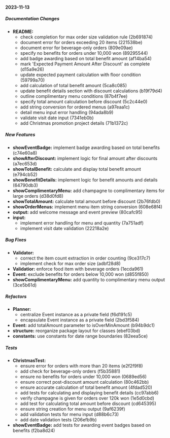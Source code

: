 #### 2023-11-13

##### Documentation Changes

* **README:**
  *  check completion for max order size validation rule (2b691874)
  *  document error for orders exceeding 20 items (221538be)
  *  document error for beverage-only orders (809e09ae)
  *  specify no benefits for orders under 10,000 won (89295544)
  *  add badge awarding based on total benefit amount (af14ba54)
  *  mark 'Expected Payment Amount After Discount' as complete (d15a9e26)
  *  update expected payment calculation with floor condition (59799a70)
  *  add calculation of total benefit amount (5ca8c085)
  *  update benefit details section with discount calculations (b19f79d4)
  *  outline complimentary menu conditions (87b4f7ee)
  *  specify total amount calculation before discount (5c2c44e0)
  *  add string conversion for ordered menus (a97eaa1c)
  *  detail menu input error handling (94ada8b9)
  *  validate visit date input (7341eb0b)
  *  add Christmas promotion project details (71b1372c)

##### New Features

* **showEventBadge:**  implement badge awarding based on total benefits (c74e60a8)
* **showAfterDiscount:**  implement logic for final amount after discounts (a7ec653d)
* **showTotalBenefit:**  calculate and display total benefit amount (e794cb52)
* **showBenefitDetails:**  implement logic for benefit amounts and details (64790db3)
* **showComplimentaryMenu:**  add champagne to complimentary items for large orders (d38d0fd8)
* **showTotalAmount:**  calculate total amount before discount (2b76fdb0)
* **showOrderMenus:**  implement menu item string conversion (608e68f4)
* **output:**  add welcome message and event preview (80cafc95)
* **input:**
  *  implement error handling for menu and quantity (7a751adf)
  *  implement visit date validation (22218a2e)

##### Bug Fixes

* **Validator:**
  *  correct the item count extraction in order counting (9ce317c7)
  *  implement check for max order size (adbf28d8)
* **Validatior:**  enforce food item with beverage orders (1ecda961)
* **Event:**  exclude benefits for orders below 10,000 won (d855f850)
* **showComplimentaryMenu:**  add quantity to complimentary menu output (3ce5b61d)

##### Refactors

* **Planner:**
  *  centralize Event instance as a private field (f6d191c5)
  *  encapsulate Event instance as a private field (2bd3f584)
* **Event:**  add totalAmount parameter to isOverMinAmount (b94b9dc1)
* **structure:**  reorganize package layout for classes (ebef03bd)
* **constants:**  use constants for date range boundaries (82eea5ce)

##### Tests

* **ChristmasTest:**
  *  ensure error for orders with more than 20 items (e2f2f9f8)
  *  add check for beverage-only orders (f5b35881)
  *  ensure no benefits for orders under 10,000 won (0689ed56)
  *  ensure correct post-discount amount calculation (80c462bb)
  *  ensure accurate calculation of total benefit amount (4fdad520)
  *  add tests for calculating and displaying benefit details (cc97abb6)
  *  verify champagne is given for orders over 120k won (1e5d0cbd)
  *  add test for calculating total amount before discount (cd645395)
  *  ensure string creation for menu output (9af6239f)
  *  add validation tests for menu input (d88b6c73)
  *  add date validation tests (206efb9b)
* **showEventBadge:**  add tests for awarding event badges based on benefits (f2ba8d24)

